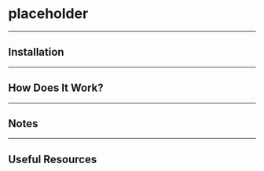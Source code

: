 # placeholder



---

## Installation



---

## How Does It  Work?



---

## Notes



---

## Useful Resources


